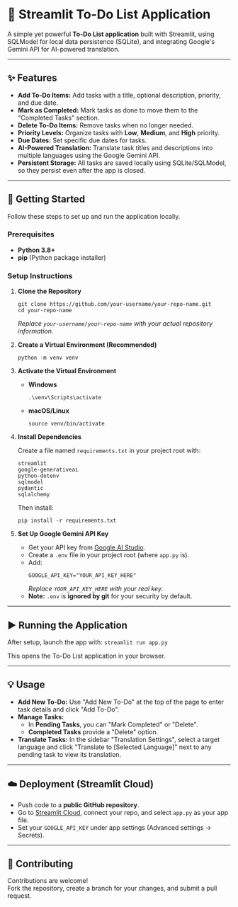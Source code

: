 # 📝 Streamlit To-Do List Application

A simple yet powerful **To-Do List application** built with Streamlit, using SQLModel for local data persistence (SQLite), and integrating Google's Gemini API for AI-powered translation.

---

## ✨ Features

- **Add To-Do Items:** Add tasks with a title, optional description, priority, and due date.
- **Mark as Completed:** Mark tasks as done to move them to the "Completed Tasks" section.
- **Delete To-Do Items:** Remove tasks when no longer needed.
- **Priority Levels:** Organize tasks with **Low**, **Medium**, and **High** priority.
- **Due Dates:** Set specific due dates for tasks.
- **AI-Powered Translation:** Translate task titles and descriptions into multiple languages using the Google Gemini API.
- **Persistent Storage:** All tasks are saved locally using SQLite/SQLModel, so they persist even after the app is closed.

---

## 🚀 Getting Started

Follow these steps to set up and run the application locally.

### Prerequisites

- **Python 3.8+**
- **pip** (Python package installer)

### Setup Instructions

1. **Clone the Repository**
    ```
    git clone https://github.com/your-username/your-repo-name.git
    cd your-repo-name
    ```
    *Replace `your-username/your-repo-name` with your actual repository information.*

2. **Create a Virtual Environment (Recommended)**
    ```
    python -m venv venv
    ```

3. **Activate the Virtual Environment**

    - **Windows**
      ```
      .\venv\Scripts\activate
      ```

    - **macOS/Linux**
      ```
      source venv/bin/activate
      ```

4. **Install Dependencies**

    Create a file named `requirements.txt` in your project root with:
    ```
    streamlit
    google-generativeai
    python-dotenv
    sqlmodel
    pydantic
    sqlalchemy
    ```

    Then install:
    ```
    pip install -r requirements.txt
    ```

5. **Set Up Google Gemini API Key**

    - Get your API key from [Google AI Studio](https://aistudio.google.com/app/apikey).
    - Create a `.env` file in your project root (where `app.py` is).
    - Add:
      ```
      GOOGLE_API_KEY="YOUR_API_KEY_HERE"
      ```
      *Replace `YOUR_API_KEY_HERE` with your real key.*
    - **Note:** `.env` is **ignored by git** for your security by default.

---

## ▶ Running the Application

After setup, launch the app with:
`streamlit run app.py`

This opens the To-Do List application in your browser.

---

## 💡 Usage

- **Add New To-Do:** Use "Add New To-Do" at the top of the page to enter task details and click "Add To-Do".
- **Manage Tasks:**
    - In **Pending Tasks**, you can "Mark Completed" or "Delete".
    - **Completed Tasks** provide a "Delete" option.
- **Translate Tasks:** In the sidebar "Translation Settings", select a target language and click "Translate to [Selected Language]" next to any pending task to view its translation.

---

## ☁️ Deployment (Streamlit Cloud)

- Push code to a **public GitHub repository**.
- Go to [Streamlit Cloud](https://streamlit.io/cloud), connect your repo, and select `app.py` as your app file.
- Set your `GOOGLE_API_KEY` under app settings (Advanced settings → Secrets).

---

## 🤝 Contributing

Contributions are welcome!  
Fork the repository, create a branch for your changes, and submit a pull request.


